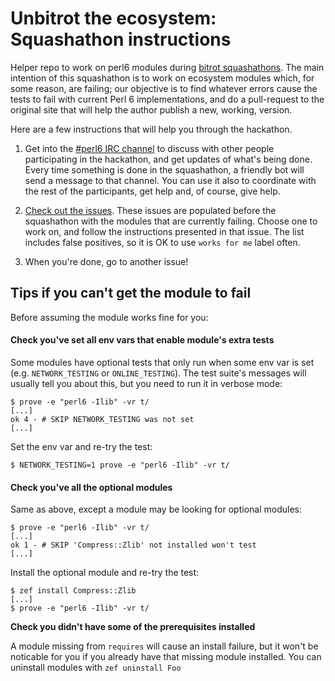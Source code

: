 # Unbitrot the ecosystem: Squashathon instructions

Helper repo to work on perl6 modules during [bitrot squashathons](https://twitter.com/zoffix/status/1022879125923672066). The main intention of this squashathon is to work on ecosystem modules which, for some reason, are failing; our objective is to find whatever errors cause the tests to fail with current Perl 6 implementations, and do a pull-request to the original site that will help the author publish a new, working, version.

Here are a few instructions that will help you through the hackathon.

1. Get into the [#perl6 IRC channel](https://perl6.org/irc) to discuss with other people participating in the hackathon, and get updates of what's being done. Every time something is done in the squashathon, a friendly bot will send a message to that channel. You can use it also to coordinate with the rest of the participants, get help and, of course, give help.

2. [Check out the issues](https://github.com/perl6/ecosystem-unbitrot/issues?utf8=%E2%9C%93&q=is%3Aissue+is%3Aopen+-label%3A%22PR+sent%22+-label%3A%22deprecated+module%22+-label%3A%22native+dependency%22). These issues are populated before the squashathon with the modules that are currently failing. Choose one to work on, and follow the instructions presented in that issue. The list includes false positives, so it is OK to use `works for me` label often.

3. When you're done, go to another issue!


## Tips if you can't get the module to fail

Before assuming the module works fine for you:

#### Check you've set all env vars that enable module's extra tests

Some modules have optional tests that only run when some env var is set (e.g. `NETWORK_TESTING` or `ONLINE_TESTING`). The test suite's messages will usually tell you about this, but you need to run it in verbose mode:

    $ prove -e "perl6 -Ilib" -vr t/
    [...]
    ok 4 - # SKIP NETWORK_TESTING was not set
    [...]

Set the env var and re-try the test:

    $ NETWORK_TESTING=1 prove -e "perl6 -Ilib" -vr t/

#### Check you've all the optional modules

Same as above, except a module may be looking for optional modules:

    $ prove -e "perl6 -Ilib" -vr t/
    [...]
    ok 1 - # SKIP 'Compress::Zlib' not installed won't test
    [...]

Install the optional module and re-try the test:

    $ zef install Compress::Zlib
    [...]
    $ prove -e "perl6 -Ilib" -vr t/

**Check you didn't have some of the prerequisites installed**

A module missing from `requires` will cause an install failure, but it won't be noticable for you if you already have that missing module installed. You can uninstall modules with `zef uninstall Foo`
